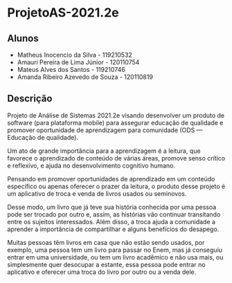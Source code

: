 # ProjetoAS-2021.2e

## Alunos 

* Matheus Inocencio da Silva       -     		119210532
* Amauri Pereira de Lima Júnior    -     	120110754
* Mateus Alves dos Santos        -       		119210746
* Amanda Ribeiro Azevedo de Souza     -  	120110819

## Descrição
Projeto de Análise de Sistemas 2021.2e visando desenvolver um produto de software (para plataforma mobile) para assegurar educação de qualidade e promover oportunidade de aprendizagem para comunidade (ODS — Educação de qualidade).

Um ato de grande importância para a aprendizagem é a leitura, que favorece o aprendizado de conteúdo de várias áreas, promove senso crítico e reflexivo, e ajuda no desenvolvimento cognitivo humano. 

Pensando em promover oportunidades de aprendizado em um conteúdo específico ou apenas oferecer o prazer da leitura, o produto desse projeto é um aplicativo de troca e venda de livros usados ou seminovos. 

Desse modo, um livro que já teve sua história conhecida por uma pessoa pode ser trocado por outro e, assim, as histórias vão continuar transitando entre os sujeitos interessados. Além disso, a troca ajuda a comunidade a aprender a importância de compartilhar e alguns benefícios do desapego.

Muitas pessoas têm livros em casa que não estão sendo usados, por exemplo, uma pessoa tem um livro para passar no Enem, mas já conseguiu entrar em uma universidade, ou tem um livro acadêmico e não usa mais, ou simplesmente quer desocupar a estante, essa pessoa pode entrar no aplicativo e oferecer uma troca do livro por outro ou a venda dele.
